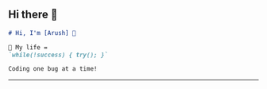 ## Hi there 👋

```markdown
# Hi, I'm [Arush] 🤡

🥲 My life =  
`while(!success) { try(); }`

Coding one bug at a time!
```

---
